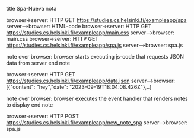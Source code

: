 title Spa-Nueva nota

browser->server: HTTP GET https://studies.cs.helsinki.fi/exampleapp/spa
server-->browser: HTML-code
browser->server: HTTP GET https://studies.cs.helsinki.fi/exampleapp/main.css
server-->browser: main.css
browser->server: HTTP GET https://studies.cs.helsinki.fi/exampleapp/spa.js
server-->browser: spa.js

note over browser:
browser starts executing js-code
that requests JSON data from server 
end note

browser->server: HTTP GET https://studies.cs.helsinki.fi/exampleapp/data.json
server-->browser: [{"content": "hey","date": "2023-09-19T18:04:08.426Z"},..]


note over browser:
browser executes the event handler
that renders notes to display
end note

browser->server: HTTP POST https://studies.cs.helsinki.fi/exampleapp/new_note_spa
server-->browser: spa.js